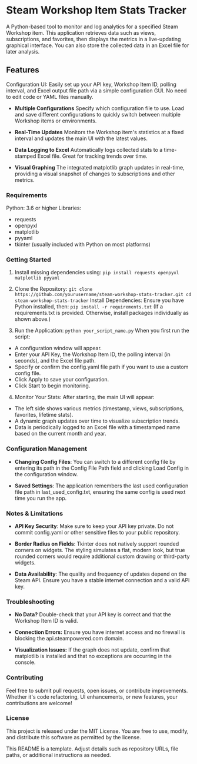# **Steam Workshop Item Stats Tracker**
A Python-based tool to monitor and log analytics for a specified Steam Workshop item. This application retrieves data such as views, subscriptions, and favorites, then displays the metrics in a live-updating graphical interface. You can also store the collected data in an Excel file for later analysis.

## Features
Configuration UI:
Easily set up your API key, Workshop Item ID, polling interval, and Excel output file path via a simple configuration GUI. No need to edit code or YAML files manually.

- **Multiple Configurations**
Specify which configuration file to use. Load and save different configurations to quickly switch between multiple Workshop items or environments.

- **Real-Time Updates**
Monitors the Workshop item's statistics at a fixed interval and updates the main UI with the latest values.

- **Data Logging to Excel**
Automatically logs collected stats to a time-stamped Excel file. Great for tracking trends over time.

- **Visual Graphing**
The integrated matplotlib graph updates in real-time, providing a visual snapshot of changes to subscriptions and other metrics.

### Requirements
Python: 3.6 or higher
Libraries:
- requests
- openpyxl
- matplotlib
- pyyaml
- tkinter (usually included with Python on most platforms)

### Getting Started
1. Install missing dependencies using:
`pip install requests openpyxl matplotlib pyyaml
`
2. Clone the Repository:
`git clone https://github.com/yourusername/steam-workshop-stats-tracker.git
cd steam-workshop-stats-tracker`
Install Dependencies: Ensure you have Python installed, then:
`pip install -r requirements.txt`
(If a requirements.txt is provided. Otherwise, install packages individually as shown above.)

3. Run the Application:
`python your_script_name.py`
When you first run the script:
- A configuration window will appear.
- Enter your API Key, the Workshop Item ID, the polling interval (in seconds), and the Excel file path.
- Specify or confirm the config.yaml file path if you want to use a custom config file.
- Click Apply to save your configuration.
- Click Start to begin monitoring.

4. Monitor Your Stats: After starting, the main UI will appear:

- The left side shows various metrics (timestamp, views, subscriptions, favorites, lifetime stats).
- A dynamic graph updates over time to visualize subscription trends.
- Data is periodically logged to an Excel file with a timestamped name based on the current month and year.

### Configuration Management
- **Changing Config Files**: You can switch to a different config file by entering its path in the Config File Path field and clicking Load Config in the configuration window.

- **Saved Settings**: The application remembers the last used configuration file path in last_used_config.txt, ensuring the same config is used next time you run the app.

### Notes & Limitations
- **API Key Security**:
Make sure to keep your API key private. Do not commit config.yaml or other sensitive files to your public repository.

- **Border Radius on Fields**:
Tkinter does not natively support rounded corners on widgets. The styling simulates a flat, modern look, but true rounded corners would require additional custom drawing or third-party widgets.

- **Data Availability**:
The quality and frequency of updates depend on the Steam API. Ensure you have a stable internet connection and a valid API key.

### Troubleshooting
- **No Data?**
Double-check that your API key is correct and that the Workshop Item ID is valid.

- **Connection Errors:**
Ensure you have internet access and no firewall is blocking the api.steampowered.com domain.

- **Visualization Issues:**
If the graph does not update, confirm that matplotlib is installed and that no exceptions are occurring in the console.

### Contributing
Feel free to submit pull requests, open issues, or contribute improvements. Whether it's code refactoring, UI enhancements, or new features, your contributions are welcome!

### License
This project is released under the MIT License. You are free to use, modify, and distribute this software as permitted by the license.

This README is a template. Adjust details such as repository URLs, file paths, or additional instructions as needed.
